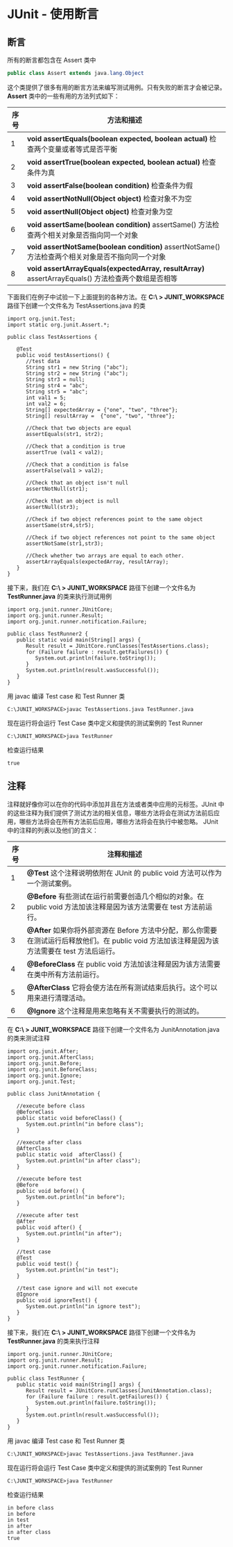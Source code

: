 # JUnit - 使用断言

## 断言

所有的断言都包含在 Assert 类中

```java
public class Assert extends java.lang.Object
```

这个类提供了很多有用的断言方法来编写测试用例。只有失败的断言才会被记录。**Assert** 类中的一些有用的方法列式如下：

| 序号 | 方法和描述                                                   |
| ---- | ------------------------------------------------------------ |
| 1    | **void assertEquals(boolean expected, boolean actual)** 检查两个变量或者等式是否平衡 |
| 2    | **void assertTrue(boolean expected, boolean actual)** 检查条件为真 |
| 3    | **void assertFalse(boolean condition)** 检查条件为假         |
| 4    | **void assertNotNull(Object object)** 检查对象不为空         |
| 5    | **void assertNull(Object object)** 检查对象为空              |
| 6    | **void assertSame(boolean condition)** assertSame() 方法检查两个相关对象是否指向同一个对象 |
| 7    | **void assertNotSame(boolean condition)** assertNotSame() 方法检查两个相关对象是否不指向同一个对象 |
| 8    | **void assertArrayEquals(expectedArray, resultArray)** assertArrayEquals() 方法检查两个数组是否相等 |

下面我们在例子中试验一下上面提到的各种方法。在 **C:\ > JUNIT_WORKSPACE** 路径下创建一个文件名为 TestAssertions.java 的类

```
import org.junit.Test;
import static org.junit.Assert.*;

public class TestAssertions {

   @Test
   public void testAssertions() {
      //test data
      String str1 = new String ("abc");
      String str2 = new String ("abc");
      String str3 = null;
      String str4 = "abc";
      String str5 = "abc";
      int val1 = 5;
      int val2 = 6;
      String[] expectedArray = {"one", "two", "three"};
      String[] resultArray =  {"one", "two", "three"};

      //Check that two objects are equal
      assertEquals(str1, str2);

      //Check that a condition is true
      assertTrue (val1 < val2);

      //Check that a condition is false
      assertFalse(val1 > val2);

      //Check that an object isn't null
      assertNotNull(str1);

      //Check that an object is null
      assertNull(str3);

      //Check if two object references point to the same object
      assertSame(str4,str5);

      //Check if two object references not point to the same object
      assertNotSame(str1,str3);

      //Check whether two arrays are equal to each other.
      assertArrayEquals(expectedArray, resultArray);
   }
}
```

接下来，我们在 **C:\ > JUNIT_WORKSPACE** 路径下创建一个文件名为 **TestRunner.java** 的类来执行测试用例

```
import org.junit.runner.JUnitCore;
import org.junit.runner.Result;
import org.junit.runner.notification.Failure;

public class TestRunner2 {
   public static void main(String[] args) {
      Result result = JUnitCore.runClasses(TestAssertions.class);
      for (Failure failure : result.getFailures()) {
         System.out.println(failure.toString());
      }
      System.out.println(result.wasSuccessful());
   }
} 
```

用 javac 编译 Test case 和 Test Runner 类

```
C:\JUNIT_WORKSPACE>javac TestAssertions.java TestRunner.java
```

现在运行将会运行 Test Case 类中定义和提供的测试案例的 Test Runner

```
C:\JUNIT_WORKSPACE>java TestRunner
```

检查运行结果

```
true
```

## 注释

注释就好像你可以在你的代码中添加并且在方法或者类中应用的元标签。JUnit 中的这些注释为我们提供了测试方法的相关信息，哪些方法将会在测试方法前后应用，哪些方法将会在所有方法前后应用，哪些方法将会在执行中被忽略。
JUnit 中的注释的列表以及他们的含义：

| 序号 | 注释和描述                                                   |
| ---- | ------------------------------------------------------------ |
| 1    | **@Test** 这个注释说明依附在 JUnit 的 public void 方法可以作为一个测试案例。 |
| 2    | **@Before** 有些测试在运行前需要创造几个相似的对象。在 public void 方法加该注释是因为该方法需要在 test 方法前运行。 |
| 3    | **@After** 如果你将外部资源在 Before 方法中分配，那么你需要在测试运行后释放他们。在 public void 方法加该注释是因为该方法需要在 test 方法后运行。 |
| 4    | **@BeforeClass** 在 public void 方法加该注释是因为该方法需要在类中所有方法前运行。 |
| 5    | **@AfterClass** 它将会使方法在所有测试结束后执行。这个可以用来进行清理活动。 |
| 6    | **@Ignore** 这个注释是用来忽略有关不需要执行的测试的。       |

在 **C:\ > JUNIT_WORKSPACE** 路径下创建一个文件名为 JunitAnnotation.java 的类来测试注释

```
import org.junit.After;
import org.junit.AfterClass;
import org.junit.Before;
import org.junit.BeforeClass;
import org.junit.Ignore;
import org.junit.Test;

public class JunitAnnotation {

   //execute before class
   @BeforeClass
   public static void beforeClass() {
      System.out.println("in before class");
   }

   //execute after class
   @AfterClass
   public static void  afterClass() {
      System.out.println("in after class");
   }

   //execute before test
   @Before
   public void before() {
      System.out.println("in before");
   }

   //execute after test
   @After
   public void after() {
      System.out.println("in after");
   }

   //test case
   @Test
   public void test() {
      System.out.println("in test");
   }

   //test case ignore and will not execute
   @Ignore
   public void ignoreTest() {
      System.out.println("in ignore test");
   }
}
```

接下来，我们在 **C:\ > JUNIT_WORKSPACE** 路径下创建一个文件名为 **TestRunner.java** 的类来执行注释

```
import org.junit.runner.JUnitCore;
import org.junit.runner.Result;
import org.junit.runner.notification.Failure;

public class TestRunner {
   public static void main(String[] args) {
      Result result = JUnitCore.runClasses(JunitAnnotation.class);
      for (Failure failure : result.getFailures()) {
         System.out.println(failure.toString());
      }
      System.out.println(result.wasSuccessful());
   }
} 
```

用 javac 编译 Test case 和 Test Runner 类

```
C:\JUNIT_WORKSPACE>javac TestAssertions.java TestRunner.java
```

现在运行将会运行 Test Case 类中定义和提供的测试案例的 Test Runner

```
C:\JUNIT_WORKSPACE>java TestRunner
```

检查运行结果

```
in before class
in before
in test
in after
in after class
true
```